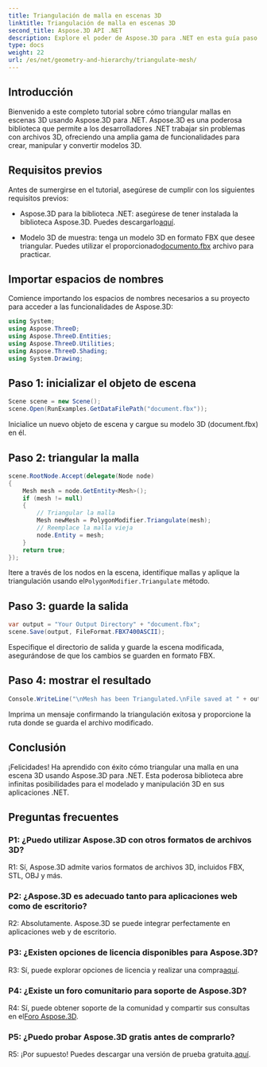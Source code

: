 ```yaml
---
title: Triangulación de malla en escenas 3D
linktitle: Triangulación de malla en escenas 3D
second_title: Aspose.3D API .NET
description: Explore el poder de Aspose.3D para .NET en esta guía paso a paso. Aprenda a triangular sin esfuerzo mallas 3D para un modelado mejorado.
type: docs
weight: 22
url: /es/net/geometry-and-hierarchy/triangulate-mesh/
---
```

## Introducción

Bienvenido a este completo tutorial sobre cómo triangular mallas en escenas 3D usando Aspose.3D para .NET. Aspose.3D es una poderosa biblioteca que permite a los desarrolladores .NET trabajar sin problemas con archivos 3D, ofreciendo una amplia gama de funcionalidades para crear, manipular y convertir modelos 3D.

## Requisitos previos

Antes de sumergirse en el tutorial, asegúrese de cumplir con los siguientes requisitos previos:

- Aspose.3D para la biblioteca .NET: asegúrese de tener instalada la biblioteca Aspose.3D. Puedes descargarlo[aquí](https://releases.aspose.com/3d/net/).

- Modelo 3D de muestra: tenga un modelo 3D en formato FBX que desee triangular. Puedes utilizar el proporcionado[documento.fbx](https://reference.aspose.com/3d/net/) archivo para practicar.

## Importar espacios de nombres

Comience importando los espacios de nombres necesarios a su proyecto para acceder a las funcionalidades de Aspose.3D:

```csharp
using System;
using Aspose.ThreeD;
using Aspose.ThreeD.Entities;
using Aspose.ThreeD.Utilities;
using Aspose.ThreeD.Shading;
using System.Drawing;
```

## Paso 1: inicializar el objeto de escena

```csharp
Scene scene = new Scene();
scene.Open(RunExamples.GetDataFilePath("document.fbx"));
```

Inicialice un nuevo objeto de escena y cargue su modelo 3D (document.fbx) en él.

## Paso 2: triangular la malla

```csharp
scene.RootNode.Accept(delegate(Node node)
{
    Mesh mesh = node.GetEntity<Mesh>();
    if (mesh != null)
    {
        // Triangular la malla
        Mesh newMesh = PolygonModifier.Triangulate(mesh);
        // Reemplace la malla vieja
        node.Entity = mesh;
    }
    return true;
});
```

 Itere a través de los nodos en la escena, identifique mallas y aplique la triangulación usando el`PolygonModifier.Triangulate` método.

## Paso 3: guarde la salida

```csharp
var output = "Your Output Directory" + "document.fbx";
scene.Save(output, FileFormat.FBX7400ASCII);
```

Especifique el directorio de salida y guarde la escena modificada, asegurándose de que los cambios se guarden en formato FBX.

## Paso 4: mostrar el resultado

```csharp
Console.WriteLine("\nMesh has been Triangulated.\nFile saved at " + output);
```

Imprima un mensaje confirmando la triangulación exitosa y proporcione la ruta donde se guarda el archivo modificado.

## Conclusión

¡Felicidades! Ha aprendido con éxito cómo triangular una malla en una escena 3D usando Aspose.3D para .NET. Esta poderosa biblioteca abre infinitas posibilidades para el modelado y manipulación 3D en sus aplicaciones .NET.

## Preguntas frecuentes

### P1: ¿Puedo utilizar Aspose.3D con otros formatos de archivos 3D?

R1: Sí, Aspose.3D admite varios formatos de archivos 3D, incluidos FBX, STL, OBJ y más.

### P2: ¿Aspose.3D es adecuado tanto para aplicaciones web como de escritorio?

R2: Absolutamente. Aspose.3D se puede integrar perfectamente en aplicaciones web y de escritorio.

### P3: ¿Existen opciones de licencia disponibles para Aspose.3D?

 R3: Sí, puede explorar opciones de licencia y realizar una compra[aquí](https://purchase.aspose.com/buy).

### P4: ¿Existe un foro comunitario para soporte de Aspose.3D?

 R4: Sí, puede obtener soporte de la comunidad y compartir sus consultas en el[Foro Aspose.3D](https://forum.aspose.com/c/3d/18).

### P5: ¿Puedo probar Aspose.3D gratis antes de comprarlo?

 R5: ¡Por supuesto! Puedes descargar una versión de prueba gratuita.[aquí](https://releases.aspose.com/).
